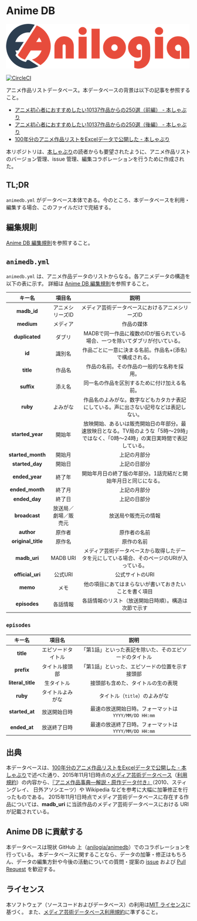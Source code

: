 # Anime DB

![Anilogia Logo](/anilogia.png)

[![CircleCI](https://circleci.com/gh/anilogia/animedb.svg?style=svg)](https://circleci.com/gh/anilogia/animedb)

アニメ作品リストデータベース。本データベースの背景は以下の記事を参照すること。

- [アニメ初心者におすすめしたい10137作品からの250選（前編） - 本しゃぶり](http://honeshabri.hatenablog.com/entry/anime-100years-1)
- [アニメ初心者におすすめしたい10137作品からの250選（後編） - 本しゃぶり](http://honeshabri.hatenablog.com/entry/anime-100years-2)
- [100年分のアニメ作品リストをExcelデータで公開した - 本しゃぶり](http://honeshabri.hatenablog.com/entry/animedb_shared)

本リポジトリは、[本しゃぶり](http://honeshabri.hatenablog.com/)の読者からも要望されたように、アニメ作品リストのバージョン管理、issue 管理、編集コラボレーションを行うために作成された。

## TL;DR

`animedb.yml` がデータベース本体である。今のところ、本データベースを利用・編集する場合、このファイルだけで完結する。

## 編集規則

[Anime DB 編集規則](https://github.com/anilogia/animedb/blob/master/docs/rules.md)を参照すること。

## `animedb.yml`

`animedb.yml` は、アニメ作品データのリストからなる。各アニメデータの構造を以下の表に示す。
詳細は [Anime DB 編集規則](https://github.com/anilogia/animedb/blob/master/docs/rules.md)を参照すること。

|     **キー名**     |      **項目名**      |                     **説明**                     |
|:------------------:|:--------------------:|:------------------------------------------------:|
| **madb_id**        |   アニメシリーズID   | メディア芸術データベースにおけるアニメシリーズID |
| **medium**         | メディア             | 作品の媒体                                       |
| **duplicated**     | ダブリ               | MADBで同一作品に複数のIDが振られている場合、一つを除いてダブリが付いている。 |
| **id**             | 識別名               | 作品ごとに一意に決まる名前。作品名+(添名)で構成される。 |
| **title**          | 作品名               | 作品の名前。その作品の一般的な名称を採用。             |
| **suffix**         | 添え名               | 同一名の作品を区別するために付け加える名前。           |
| **ruby**           | よみがな             | 作品名のよみがな。数字などもカタカナ表記にしている。声に出さない記号などは表記しない。|
| **started_year**   | 開始年               | 放映開始、あるいは販売開始日の年部分。最速放映日となる。TV局のような「5時〜29時」ではなく、「0時〜24時」の実日実時間で表記している。|
| **started_month**  | 開始月               | 上記の月部分                                       |
| **started_day**    | 開始日               | 上記の日部分                                       |
| **ended_year**     | 終了年               | 開始年月日の終了版の年部分。1話完結だと開始年月日と同じになる。|
| **ended_month**    | 終了月               | 上記の月部分                                       |
| **ended_day**      | 終了日               | 上記の日部分                                       |
| **broadcast**      | 放送局／劇場／販売元   | 放送局や販売元の情報                                |
| **author**         | 原作者               | 原作者の名前                                       |
| **original_title** | 原作名               | 原作の名前                                         |
| **madb_uri**       | MADB URI            | メディア芸術データベースから取得したデータを元にしている場合、そのページのURIが入っている。 |
| **official_uri**   | 公式URI              | 公式サイトのURI                                    |
| **memo**           | メモ                 | 他の項目にあてはまらないが書いておきたいことを書く項目   |
| **episodes**       | 各話情報             | 各話情報のリスト（放送開始日時順）。構造は次節で示す     |

### `episodes`

|     **キー名**     |      **項目名**      |                     **説明**                     |
|:------------------:|:--------------------:|:------------------------------------------------:|
| **title**          | エピソードタイトル    | 「第1話」といった表記を除いた、そのエピソードのタイトル |
| **prefix**         | タイトル接頭部        | 「第1話」といった、エピソードの位置を示す接頭部       |
| **literal_title**  | 生タイトル           | 接頭部も含めた、タイトルの生の表現                   |
| **ruby**           | タイトルよみがな      | タイトル（`title`）のよみがな                       |
| **started_at**     | 放送開始日時         | 最速の放送開始日時。フォーマットは `YYYY/MM/DD HH:mm` |
| **ended_at**       | 放送終了日時         | 最速の放送終了日時。フォーマットは `YYYY/MM/DD HH:mm` |

## 出典

本データベースは、[100年分のアニメ作品リストをExcelデータで公開した - 本しゃぶり](http://honeshabri.hatenablog.com/entry/animedb_shared)で述べた通り、2015年11月1日時点の[メディア芸術データベース](https://mediaarts-db.jp/)（[利用規約](https://mediaarts-db.jp/user_terms.html)）の内容から、[『アニメ作品事典―解説・原作データ付き』](https://www.amazon.co.jp/dp/4816922687)（2010、スティングレイ、 日外アソシエーツ）や Wikipedia などを参考に大幅に加筆修正を行ったものである。
2015年11月1日時点でメディア芸術データベースに存在する作品については、**madb_uri** に当該作品のメディア芸術データベースにおける URI が記載されている。

## Anime DB に貢献する

本データベースは現状 GitHub 上（[anilogia/animedb](https://github.com/anilogia/animedb)）でのコラボレーションを行っている。
本データベースに関することなら、データの加筆・修正はもちろん、データの編集方針や今後の活動についての質問・提案の [issue](https://github.com/anilogia/animedb/issues) および [Pull Request](https://github.com/anilogia/animedb/pulls) を歓迎する。

## ライセンス

本ソフトウェア（ソースコードおよびデータベース）の利用は[MIT ライセンス](https://github.com/anilogia/animedb/blob/master/LICENSE)に基づく。
また、[メディア芸術データベース利用規約](https://mediaarts-db.jp/user_terms.html)に準ずること。
